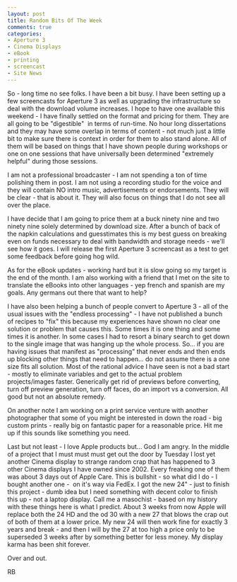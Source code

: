 ```yaml
---
layout: post
title: Random Bits Of The Week
comments: true
categories:
- Aperture 3
- Cinema Displays
- eBook
- printing
- screencast
- Site News
---
```

So - long time no see folks. I have been a bit busy. I have been setting up a few screencasts for Aperture 3 as well as upgrading the infrastructure so deal with the download volume increases. I hope to have one available this weekend - I have finally settled on the format and pricing for them. They are all going to be "digestible"  in terms of run-time. No hour long dissertations and they may have some overlap in terms of content - not much just a little bit to make sure there is context in order for them to also stand alone. All of them will be based on things that I have shown people during workshops or one on one sessions that have universally been determined "extremely helpful" during those sessions.

I am not a professional broadcaster - I am not spending a ton of time polishing them in post. I am not using a recording studio for the voice and they will contain NO intro music, advertisements or endorsements. They will be clear - that is about it. They will also focus on things that I do not see all over the place.

I have decide that I am going to price them at a buck ninety nine and two ninety nine solely determined by download size. After a bunch of back of the napkin calculations and guesstimates this is my best guess on breaking even on funds necessary to deal with bandwidth and storage needs - we'll see how it goes. I will release the first Aperture 3 screencast as a test to get some feedback before going hog wild.

As for the eBook updates - working hard but it is slow going so my target is the end of the month. I am also working with a friend that I met on the site to translate the eBooks into other languages - yep french and spanish are my goals. Any germans out there that want to help?

I have also been helping a bunch of people convert to Aperture 3 - all of the usual issues with the "endless processing" - I have not published a bunch of recipes to "fix" this because my experiences have shown no clear one solution or problem that causes this. Some times it is one thing and some times it is another. In some cases I had to resort a binary search to get down to the single image that was hanging up the whole process. So... if you are having issues that manifest as "processing" that never ends and then ends up blocking other things that need to happen... do not assume there is a one size fits all solution. Most of the rational advice I have seen is not a bad start - mostly to eliminate variables and get to the actual problem projects/images faster. Generically get rid of previews before converting, turn off preview generation, turn off faces, do an import vs a conversion. All good but not an absolute remedy.

On another note I am working on a print service venture with another photographer that some of you might be interested in down the road - big custom prints - really big on fantastic paper for a reasonable price. Hit me up if this sounds like something you need.

Last but not least - I love Apple products but... God I am angry. In the middle of a project that I must must must get out the door by Tuesday I lost yet another Cinema display to strange random crap that has happened to 3 other Cinema displays I have owned since 2002. Every freaking one of them was about 3 days out of Apple Care. This is bullshit - so what did I do - I bought another one -  on it's way via FedEx. I got the new 24" - just to finish this project - dumb idea but I need something with decent color to finish this up - not a laptop display. Call me a masochist - based on my history with these things here is what I predict. About 3 weeks from now Apple will replace both the 24 HD and the od 30 with a new 27 that blows the crap out of both of them at a lower price. My new 24 will then work fine for exactly 3 years and break - and then I will by the 27 at too high a price only to be superseded 3 weeks after by something better for less money. My display karma has been shit forever.

Over and out.

RB